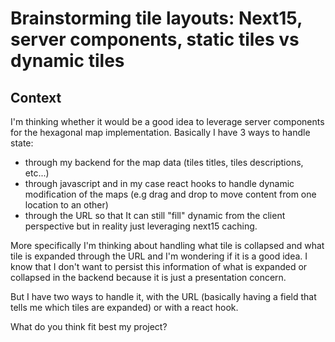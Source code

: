 # Brainstorming tile layouts: Next15, server components, static tiles vs dynamic tiles

## Context

I'm thinking whether it would be a good idea to leverage server components for the hexagonal map implementation. Basically I have 3 ways to handle state:

- through my backend for the map data (tiles titles, tiles descriptions, etc...)
- through javascript and in my case react hooks to handle dynamic modification of the maps (e.g drag and drop to move content from one location to an other)
- through the URL so that It can still "fill" dynamic from the client perspective but in reality just leveraging next15 caching.

More specifically I'm thinking about handling what tile is collapsed and what tile is expanded through the URL and I'm wondering if it is a good idea. I know that I don't want to persist this information of what is expanded or collapsed in the backend because it is just a presentation concern.

But I have two ways to handle it, with the URL (basically having a field that tells me which tiles are expanded) or with a react hook.

What do you think fit best my project?
